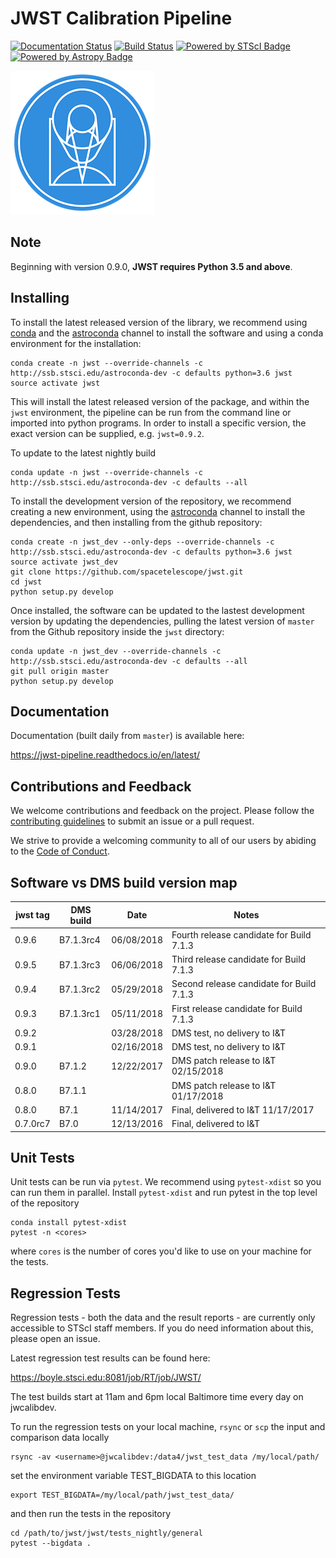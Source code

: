 JWST Calibration Pipeline
=========================
[![Documentation Status](https://readthedocs.org/projects/jwst-pipeline/badge/?version=latest)](http://jwst-pipeline.readthedocs.io/en/latest/?badge=latest)
[![Build Status](https://travis-ci.org/spacetelescope/jwst.svg?branch=master)](https://travis-ci.org/spacetelescope/jwst)
[![Powered by STScI Badge](https://img.shields.io/badge/powered%20by-STScI-blue.svg?colorA=707170&colorB=3e8ddd&style=flat)](http://www.stsci.edu)
[![Powered by Astropy Badge](http://img.shields.io/badge/powered%20by-AstroPy-orange.svg?style=flat)](http://www.astropy.org/)

![STScI Logo](docs/_static/stsci_logo.png)

Note
----
Beginning with version 0.9.0, **JWST requires Python 3.5 and above**.

Installing
----------

To install the latest released version of the library, we recommend using [conda](https://conda.io/docs/index.html)
and the [astroconda](https://astroconda.readthedocs.io) channel to install the
software and using a conda environment for the installation:

    conda create -n jwst --override-channels -c http://ssb.stsci.edu/astroconda-dev -c defaults python=3.6 jwst
    source activate jwst

This will install the latest released version of the package, and within the
`jwst` environment, the pipeline can be run from the command line or imported
into python programs.   In order to install a specific version, the exact
version can be supplied, e.g. `jwst=0.9.2`.

To update to the latest nightly build

    conda update -n jwst --override-channels -c http://ssb.stsci.edu/astroconda-dev -c defaults --all

To install the development version of the repository, we recommend creating a new
environment, using the [astroconda](https://astroconda.readthedocs.io) channel
to install the dependencies, and then installing from the github repository:

    conda create -n jwst_dev --only-deps --override-channels -c http://ssb.stsci.edu/astroconda-dev -c defaults python=3.6 jwst
    source activate jwst_dev
    git clone https://github.com/spacetelescope/jwst.git
    cd jwst
    python setup.py develop

Once installed, the software can be updated to the lastest development version by updating the dependencies,
pulling the latest version of `master` from the Github repository inside the `jwst` directory:

    conda update -n jwst_dev --override-channels -c http://ssb.stsci.edu/astroconda-dev -c defaults --all
    git pull origin master
    python setup.py develop


Documentation
-------------

Documentation (built daily from `master`) is available here:

https://jwst-pipeline.readthedocs.io/en/latest/


Contributions and Feedback
--------------------------
We welcome contributions and feedback on the project. Please follow the [contributing guidelines](CONTRIBUTING.md) to submit an issue or a pull request.

We strive to provide a welcoming community to all of our users by abiding to the [Code of Conduct](CODE_OF_CONDUCT.md).


Software vs DMS build version map
---------------------------------

| jwst tag | DMS build |    Date    |          Notes                           |
| -------- | --------- | ---------- | -----------------------------------------|
|  0.9.6   | B7.1.3rc4 | 06/08/2018 | Fourth release candidate for Build 7.1.3 |
|  0.9.5   | B7.1.3rc3 | 06/06/2018 | Third release candidate for Build 7.1.3  |
|  0.9.4   | B7.1.3rc2 | 05/29/2018 | Second release candidate for Build 7.1.3 |
|  0.9.3   | B7.1.3rc1 | 05/11/2018 | First release candidate for Build 7.1.3  |
|  0.9.2   |           | 03/28/2018 | DMS test, no delivery to I&T             |
|  0.9.1   |           | 02/16/2018 | DMS test, no delivery to I&T             |
|  0.9.0   |   B7.1.2  | 12/22/2017 | DMS patch release to I&T 02/15/2018      |
|  0.8.0   |   B7.1.1  |            | DMS patch release to I&T 01/17/2018      |
|  0.8.0   |   B7.1    | 11/14/2017 | Final, delivered to I&T 11/17/2017       |
|  0.7.0rc7|   B7.0    | 12/13/2016 | Final, delivered to I&T                  |


Unit Tests
----------

Unit tests can be run via `pytest`.  We recommend using `pytest-xdist` so you can run them in parallel.  Install `pytest-xdist` and run pytest in the top level of the repository

    conda install pytest-xdist
    pytest -n <cores>

where `cores` is the number of cores you'd like to use on your machine for the tests.

Regression Tests
----------------

Regression tests - both the data and the result reports - are currently only accessible to STScI staff members. If you do need information about this, please open an issue.

Latest regression test results can be found here:

https://boyle.stsci.edu:8081/job/RT/job/JWST/

The test builds start at 11am and 6pm local Baltimore time every day on jwcalibdev.

To run the regression tests on your local machine, `rsync` or `scp` the input and comparison data locally

    rsync -av <username>@jwcalibdev:/data4/jwst_test_data /my/local/path/

set the environment variable TEST_BIGDATA to this location

    export TEST_BIGDATA=/my/local/path/jwst_test_data/

and then run the tests in the repository

    cd /path/to/jwst/jwst/tests_nightly/general
    pytest --bigdata .


